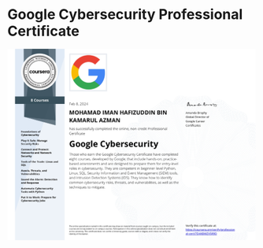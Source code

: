 # Google Cybersecurity Professional Certificate

![Certificate of completion Google Cybersecurity Professional Certificate for Iman Hafizuddin](./General/Certificate.jpg)

